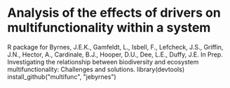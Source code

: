 # Analysis of the effects of drivers on multifunctionality within a system 

R package for Byrnes, J.E.K., Gamfeldt, L., Isbell, F., Lefcheck, J.S., Griffin, J.N., Hector, A., Cardinale, B.J., Hooper, D.U., Dee, L.E., Duffy, J.E. In Prep. Investigating the relationship between biodiversity and ecosystem multifunctionality: Challenges and solutions.
    library(devtools)
    install_github("multifunc", "jebyrnes")
